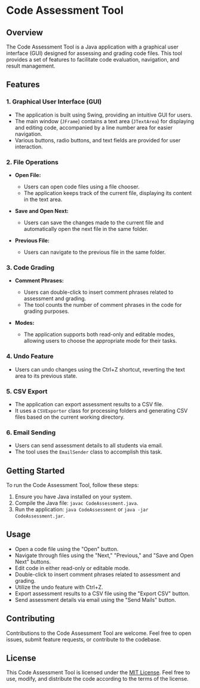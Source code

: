 # Code Assessment Tool

## Overview

The Code Assessment Tool is a Java application with a graphical user interface (GUI) designed for assessing and grading code files. This tool provides a set of features to facilitate code evaluation, navigation, and result management.

## Features

### 1. Graphical User Interface (GUI)

- The application is built using Swing, providing an intuitive GUI for users.
- The main window (`JFrame`) contains a text area (`JTextArea`) for displaying and editing code, accompanied by a line number area for easier navigation.
- Various buttons, radio buttons, and text fields are provided for user interaction.

### 2. File Operations

- **Open File:**
    - Users can open code files using a file chooser.
    - The application keeps track of the current file, displaying its content in the text area.

- **Save and Open Next:**
    - Users can save the changes made to the current file and automatically open the next file in the same folder.

- **Previous File:**
    - Users can navigate to the previous file in the same folder.

### 3. Code Grading

- **Comment Phrases:**
    - Users can double-click to insert comment phrases related to assessment and grading.
    - The tool counts the number of comment phrases in the code for grading purposes.

- **Modes:**
    - The application supports both read-only and editable modes, allowing users to choose the appropriate mode for their tasks.

### 4. Undo Feature

- Users can undo changes using the Ctrl+Z shortcut, reverting the text area to its previous state.

### 5. CSV Export

- The application can export assessment results to a CSV file.
- It uses a `CSVExporter` class for processing folders and generating CSV files based on the current working directory.

### 6. Email Sending

- Users can send assessment details to all students via email.
- The tool uses the `EmailSender` class to accomplish this task.

## Getting Started

To run the Code Assessment Tool, follow these steps:

1. Ensure you have Java installed on your system.
2. Compile the Java file: `javac CodeAssessment.java`.
3. Run the application: `java CodeAssessment` or `java -jar CodeAssessment.jar`.

## Usage

- Open a code file using the "Open" button.
- Navigate through files using the "Next," "Previous," and "Save and Open Next" buttons.
- Edit code in either read-only or editable mode.
- Double-click to insert comment phrases related to assessment and grading.
- Utilize the undo feature with Ctrl+Z.
- Export assessment results to a CSV file using the "Export CSV" button.
- Send assessment details via email using the "Send Mails" button.

## Contributing

Contributions to the Code Assessment Tool are welcome. Feel free to open issues, submit feature requests, or contribute to the codebase.

## License

This Code Assessment Tool is licensed under the [MIT License](LICENSE). Feel free to use, modify, and distribute the code according to the terms of the license.
